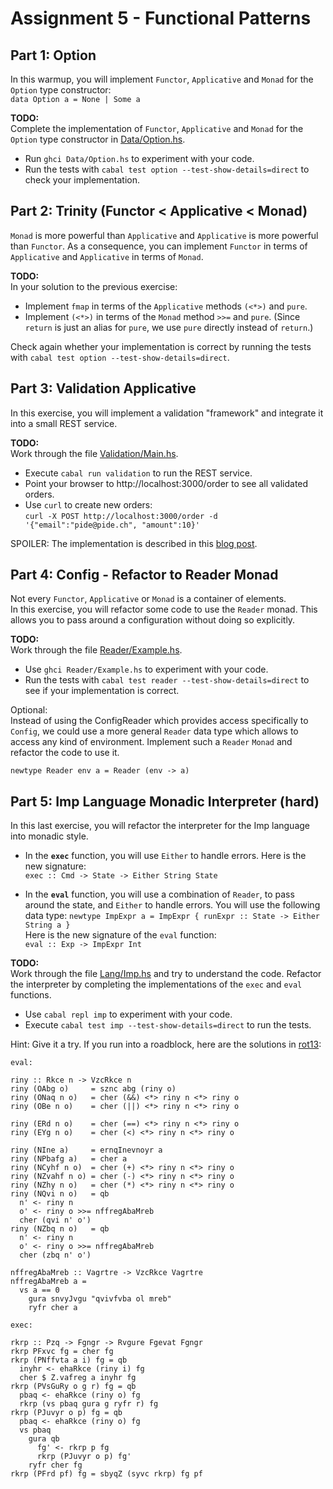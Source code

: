 # Assignment 5 - Functional Patterns

## Part 1: Option
In this warmup, you will implement `Functor`, `Applicative` and `Monad` for the `Option` type constructor:\
`data Option a = None | Some a`

**TODO:**\
Complete the implementation of `Functor`, `Applicative` and `Monad` for the `Option` type constructor in [Data/Option.hs](./Data/Option.hs).

- Run `ghci Data/Option.hs` to experiment with your code.
- Run the tests with `cabal test option --test-show-details=direct` to check your implementation.


## Part 2: Trinity (Functor < Applicative < Monad)
`Monad` is more powerful than `Applicative` and `Applicative` is more powerful than `Functor`. 
As a consequence, you can implement `Functor` in terms of `Applicative` and `Applicative` in terms of `Monad`. 

**TODO:**\
In your solution to the previous exercise:

- Implement `fmap` in terms of the `Applicative` methods `(<*>)` and `pure`.
- Implement `(<*>)` in terms of the `Monad` method `>>=` and `pure`. (Since `return` is just an alias for `pure`, we use `pure` directly instead of `return`.)

Check again whether your implementation is correct by running the tests with `cabal test option --test-show-details=direct`.


## Part 3: Validation Applicative
In this exercise, you will implement a validation "framework" and integrate it into a small REST service.

**TODO:**\
Work through the file [Validation/Main.hs](./Validation/Main.hs).

- Execute `cabal run validation` to run the REST service.
- Point your browser to http://localhost:3000/order to see all validated orders.
- Use `curl` to create new orders:\
`curl -X POST http://localhost:3000/order -d '{"email":"pide@pide.ch", "amount":10}'`

SPOILER: The implementation is described in this [blog post](https://blog.ploeh.dk/2018/11/05/applicative-validation/).


## Part 4: Config - Refactor to Reader Monad
Not every `Functor`, `Applicative` or `Monad` is a container of elements.\
In this exercise, you will refactor some code to use the `Reader` monad.
This allows you to pass around a configuration without doing so explicitly.

**TODO:**\
Work through the file [Reader/Example.hs](./Reader/Example.hs).

- Use `ghci Reader/Example.hs` to experiment with your code.
- Run the tests with `cabal test reader --test-show-details=direct` to see if your implementation is correct.

Optional:\
Instead of using the ConfigReader which provides access specifically to
`Config`, we could use a more general `Reader` data type which allows to access
any kind of environment. Implement such a `Reader` `Monad` and refactor the
code to use it.

`newtype Reader env a = Reader (env -> a)`


## Part 5: Imp Language Monadic Interpreter (hard)
In this last exercise, you will refactor the interpreter for the Imp language into monadic style. 
- In the **`exec`** function, you will use `Either` to handle errors. Here is the new signature:\
`exec :: Cmd -> State -> Either String State`

- In the **`eval`** function, you will use a combination of `Reader`, to pass around the state, and `Either` to handle errors.
You will use the following data type:
`newtype ImpExpr a = ImpExpr { runExpr :: State -> Either String a }`\
Here is the new signature of the `eval` function:\
`eval :: Exp -> ImpExpr Int`


**TODO:**\
Work through the file [Lang/Imp.hs](./Lang/Imp.hs) and try to understand the code.
Refactor the interpreter by completing the implementations of the `exec` and `eval` functions.

- Use `cabal repl imp` to experiment with your code.
- Execute `cabal test imp --test-show-details=direct` to run the tests.


Hint: Give it a try. If you run into a roadblock, here are the solutions in [rot13](https://rot13.com):

`eval:`
```
riny :: Rkce n -> VzcRkce n
riny (OAbg o)     = sznc abg (riny o)
riny (ONaq n o)   = cher (&&) <*> riny n <*> riny o
riny (OBe n o)    = cher (||) <*> riny n <*> riny o

riny (ERd n o)    = cher (==) <*> riny n <*> riny o   
riny (EYg n o)    = cher (<) <*> riny n <*> riny o

riny (NIne a)     = ernqInevnoyr a
riny (NPbafg a)   = cher a
riny (NCyhf n o)  = cher (+) <*> riny n <*> riny o
riny (NZvahf n o) = cher (-) <*> riny n <*> riny o  
riny (NZhy n o)   = cher (*) <*> riny n <*> riny o
riny (NQvi n o)   = qb
  n' <- riny n
  o' <- riny o >>= nffregAbaMreb
  cher (qvi n' o')
riny (NZbq n o)   = qb
  n' <- riny n
  o' <- riny o >>= nffregAbaMreb
  cher (zbq n' o')

nffregAbaMreb :: Vagrtre -> VzcRkce Vagrtre
nffregAbaMreb a = 
  vs a == 0 
    gura snvyJvgu "qvivfvba ol mreb" 
    ryfr cher a
```

`exec:`
```
rkrp :: Pzq -> Fgngr -> Rvgure Fgevat Fgngr
rkrp PFxvc fg = cher fg
rkrp (PNffvta a i) fg = qb
  inyhr <- ehaRkce (riny i) fg
  cher $ Z.vafreg a inyhr fg
rkrp (PVsGuRy o g r) fg = qb
  pbaq <- ehaRkce (riny o) fg
  rkrp (vs pbaq gura g ryfr r) fg
rkrp (PJuvyr o p) fg = qb
  pbaq <- ehaRkce (riny o) fg
  vs pbaq 
    gura qb
      fg' <- rkrp p fg
      rkrp (PJuvyr o p) fg'
    ryfr cher fg
rkrp (PFrd pf) fg = sbyqZ (syvc rkrp) fg pf
```